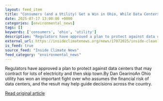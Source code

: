 ```yaml
---
layout: feed_item
title: "Consumers (and a Utility) Get a Win in Ohio, While Data Centers Take the Loss"
date: 2025-07-17 13:00:00 +0000
categories: [environmental_news]
tags: []
keywords: ['consumers', 'ohio', 'utility']
description: "Regulators have approved a plan to protect against data centers that may contract for lots of electricity and then skip town"
external_url: https://insideclimatenews.org/news/17072025/inside-clean-energy-ohio-data-centers-penalties/
is_feed: true
source_feed: "Inside Climate News"
feed_category: "environmental_news"
---
```


Regulators have approved a plan to protect against data centers that may contract for lots of electricity and then skip town.By Dan GearinoAn Ohio utility has won an important fight over who assumes the financial risk of data centers, and the result may help guide decisions across the country.

[Read original article](https://insideclimatenews.org/news/17072025/inside-clean-energy-ohio-data-centers-penalties/)
